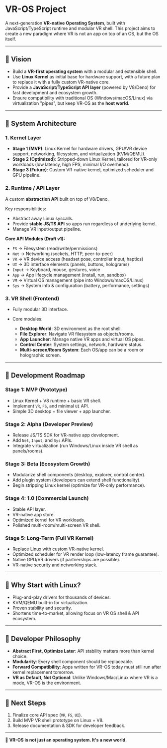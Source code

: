 # VR-OS Project

A next-generation **VR-native Operating System**, built with JavaScript/TypeScript runtime and modular VR shell. This project aims to create a new paradigm where VR is not an app on top of an OS, but the OS itself.

---

## 🔹 Vision

* Build a **VR-first operating system** with a modular and extensible shell.
* Use **Linux Kernel** as initial base for hardware support, with a future plan to replace it with a fully custom VR-native core.
* Provide a **JavaScript/TypeScript API layer** (powered by V8/Deno) for fast development and ecosystem growth.
* Ensure compatibility with traditional OS (Windows/macOS/Linux) via virtualization "pipes", but keep VR-OS as the **host world**.

---

## 🔹 System Architecture

### 1. Kernel Layer

* **Stage 1 (MVP)**: Linux Kernel for hardware drivers, GPU/VR device support, networking, filesystem, and virtualization (KVM/QEMU).
* **Stage 2 (Optimized)**: Stripped-down Linux Kernel, tailored for VR-only workloads (low latency, high FPS, minimal I/O overhead).
* **Stage 3 (Future)**: Custom VR-native kernel, optimized scheduler and GPU pipeline.

### 2. Runtime / API Layer

A custom **abstraction API** built on top of V8/Deno.

Key responsibilities:

* Abstract away Linux syscalls.
* Provide **stable JS/TS API** so apps run regardless of underlying kernel.
* Manage VR input/output pipeline.

**Core API Modules (Draft v1):**

* `FS` → Filesystem (read/write/permissions)
* `Net` → Networking (sockets, HTTP, peer-to-peer)
* `VR` → VR device access (headset pose, controller input, haptics)
* `UI` → 3D interface elements (panels, buttons, holograms)
* `Input` → Keyboard, mouse, gestures, voice
* `App` → App lifecycle management (install, run, sandbox)
* `VM` → Virtual OS management (pipe into Windows/macOS/Linux)
* `Sys` → System info & configuration (battery, performance, settings)

### 3. VR Shell (Frontend)

* Fully modular 3D interface.
* Core modules:

  * **Desktop World**: 3D environment as the root shell.
  * **File Explorer**: Navigate VR filesystem as objects/rooms.
  * **App Launcher**: Manage native VR apps and virtual OS pipes.
  * **Control Center**: System settings, network, hardware status.
  * **Multi-screen/Room System**: Each OS/app can be a room or holographic screen.

---

## 🔹 Development Roadmap

### Stage 1: MVP (Prototype)

* Linux Kernel + V8 runtime + basic VR shell.
* Implement `VR`, `FS`, and minimal `UI` API.
* Simple 3D desktop + file viewer + app launcher.

### Stage 2: Alpha (Developer Preview)

* Release JS/TS SDK for VR-native app development.
* Add `Net`, `Input`, and `Sys` APIs.
* Integrate virtualization (run Windows/Linux inside VR shell as panels/rooms).

### Stage 3: Beta (Ecosystem Growth)

* Modularize shell components (desktop, explorer, control center).
* Add plugin system (developers can extend shell functionality).
* Begin stripping Linux kernel (optimize for VR-only performance).

### Stage 4: 1.0 (Commercial Launch)

* Stable API layer.
* VR-native app store.
* Optimized kernel for VR workloads.
* Polished multi-room/multi-screen VR shell.

### Stage 5: Long-Term (Full VR Kernel)

* Replace Linux with custom VR-native kernel.
* Optimized scheduler for VR render loop (low-latency frame guarantee).
* Native GPU/VR drivers (if partnerships are possible).
* VR-native security and networking stack.

---

## 🔹 Why Start with Linux?

* Plug-and-play drivers for thousands of devices.
* KVM/QEMU built-in for virtualization.
* Proven stability and security.
* Shortens time-to-market, allowing focus on VR OS shell & API ecosystem.

---

## 🔹 Developer Philosophy

* **Abstract First, Optimize Later**: API stability matters more than kernel choice.
* **Modularity**: Every shell component should be replaceable.
* **Forward Compatibility**: Apps written for VR-OS today must still run after kernel replacement tomorrow.
* **VR as Default, Not Optional**: Unlike Windows/Mac/Linux where VR is a mode, VR-OS is the environment.

---

## 🔹 Next Steps

1. Finalize core API spec (`VR`, `FS`, `UI`).
2. Build MVP VR shell prototype on Linux + V8.
3. Release documentation & SDK for developer feedback.

---

🚀 **VR-OS is not just an operating system. It's a new world.**
